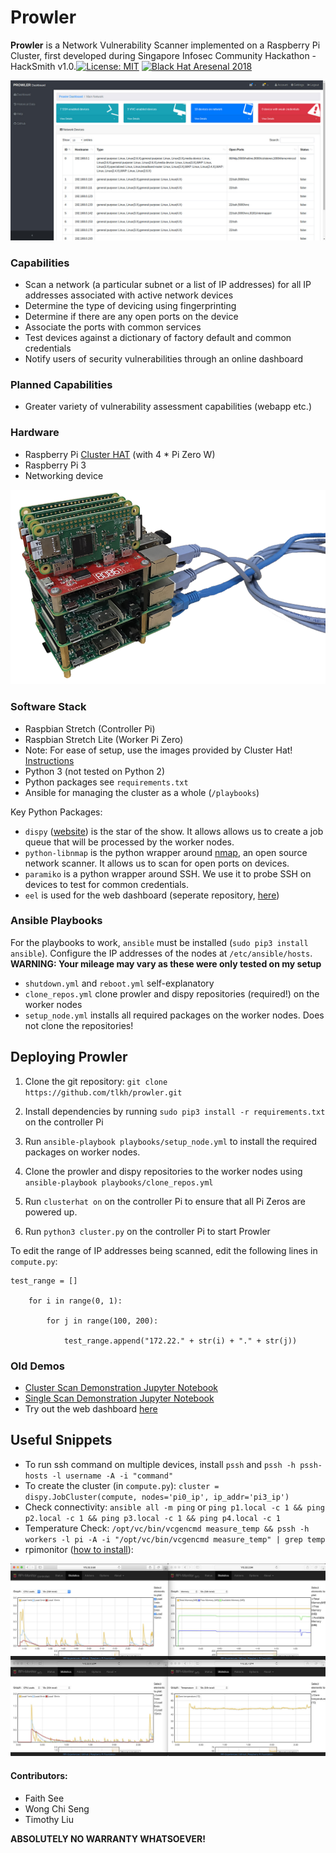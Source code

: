 # Prowler
**Prowler** is a Network Vulnerability Scanner implemented on a Raspberry Pi Cluster, first developed during Singapore Infosec Community Hackathon - HackSmith v1.0.[![License: MIT](https://img.shields.io/badge/License-MIT-yellow.svg)](https://opensource.org/licenses/MIT)
[![Black Hat Aresenal 2018](https://raw.githubusercontent.com/tlkh/badges/master/arsenal/2018.svg)](https://www.blackhat.com/asia-18/arsenal/schedule/#prowler---cluster-network-scanner-9901)

![dashboard](images/screenshot_dashboard.jpg)

### Capabilities

-   Scan a network (a particular subnet or a list of IP addresses) for all IP addresses associated with active network devices
-   Determine the type of devicing using fingerprinting
-   Determine if there are any open ports on the device
-   Associate the ports with common services
-   Test devices against a dictionary of factory default and common credentials
-   Notify users of security vulnerabilities through an online dashboard

### Planned Capabilities

- Greater variety of vulnerability assessment capabilities (webapp etc.)

### Hardware
-   Raspberry Pi [Cluster HAT](https://clusterhat.com/) (with 4 \* Pi Zero W)
-   Raspberry Pi 3
-   Networking device

![cluster](images/cluster.png)

### Software Stack

-   Raspbian Stretch (Controller Pi)
-   Raspbian Stretch Lite (Worker Pi Zero)
-   Note: For ease of setup, use the images provided by Cluster Hat! [Instructions](https://clusterhat.com/setup-software)
-   Python 3 (not tested on Python 2)
-   Python packages see `requirements.txt`
-   Ansible for managing the cluster as a whole (`/playbooks`)

Key Python Packages:

- `dispy` ([website](http://dispy.sourceforge.net/)) is the star of the show. It allows allows us to create a job queue that will be processed by the worker nodes.
- `python-libnmap` is the python wrapper around [nmap](https://nmap.org/), an open source network scanner. It allows us to scan for open ports on devices.
- `paramiko` is a python wrapper around SSH. We use it to probe SSH on devices to test for common credentials.
- `eel` is used for the web dashboard (seperate repository, [here](https://github.com/tlkh/prowler-dashboard))

### Ansible Playbooks

For the playbooks to work, `ansible` must be installed (`sudo pip3 install ansible`). Configure the IP addresses of the nodes at `/etc/ansible/hosts`.
**WARNING: Your mileage may vary as these were only tested on my setup**

- `shutdown.yml` and `reboot.yml` self-explanatory
- `clone_repos.yml` clone prowler and dispy repositories (required!) on the worker nodes
- `setup_node.yml` installs all required packages on the worker nodes. Does not clone the repositories!


## Deploying Prowler

1. Clone the git repository: `git clone https://github.com/tlkh/prowler.git`
2. Install dependencies by running `sudo pip3 install -r requirements.txt` on the controller Pi
3. Run `ansible-playbook playbooks/setup_node.yml` to install the required packages on worker nodes.
4. Clone the prowler and dispy repositories to the worker nodes using `ansible-playbook playbooks/clone_repos.yml`


1. Run `clusterhat on` on the controller Pi to ensure that all Pi Zeros are powered up.
2. Run `python3 cluster.py` on the controller Pi to start Prowler

To edit the range of IP addresses being scanned, edit the following lines in `compute.py`:
```
test_range = []

    for i in range(0, 1):
    
        for j in range(100, 200):
        
            test_range.append("172.22." + str(i) + "." + str(j))
```

### Old Demos
- [Cluster Scan Demonstration Jupyter Notebook](http://nbviewer.jupyter.org/github/tlkh/prowler/blob/master/ClusterDemo.ipynb)
- [Single Scan Demonstration Jupyter Notebook](http://nbviewer.jupyter.org/github/tlkh/prowler/blob/master/SingleDemo.ipynb)
- Try out the web dashboard [here](https://tlkh.github.io/prowler/app/)

## Useful Snippets
-   To run ssh command on multiple devices, install `pssh` and `pssh -h pssh-hosts -l username -A -i
    "command"`
-   To create the cluster (in `compute.py`): `cluster =
    dispy.JobCluster(compute, nodes='pi0_ip', ip_addr='pi3_ip')`
-   Check connectivity: `ansible all -m ping` or `ping p1.local -c 1 && ping p2.local -c 1 && ping p3.local -c 1 && ping p4.local -c 1`
-   Temperature Check: `/opt/vc/bin/vcgencmd measure_temp && pssh -h workers -l
    pi -A -i "/opt/vc/bin/vcgencmd measure_temp" | grep temp`
-   rpimonitor ([how to install](http://rpi-experiences.blogspot.sg/p/rpi-monitor-installation.html)):

![more random graphs](images/rpimonitor.jpg)

#### Contributors:

- Faith See
- Wong Chi Seng
- Timothy Liu

**ABSOLUTELY NO WARRANTY WHATSOEVER!**